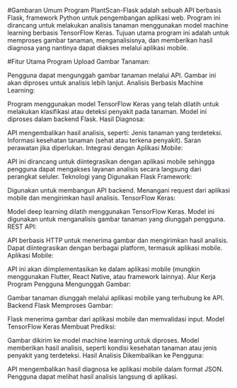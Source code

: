 #Gambaran Umum Program
PlantScan-Flask adalah sebuah API berbasis Flask, framework Python untuk pengembangan aplikasi web. Program ini dirancang untuk melakukan analisis tanaman menggunakan model machine learning berbasis TensorFlow Keras. Tujuan utama program ini adalah untuk memproses gambar tanaman, menganalisisnya, dan memberikan hasil diagnosa yang nantinya dapat diakses melalui aplikasi mobile.

#Fitur Utama Program
Upload Gambar Tanaman:

Pengguna dapat mengunggah gambar tanaman melalui API.
Gambar ini akan diproses untuk analisis lebih lanjut.
Analisis Berbasis Machine Learning:

Program menggunakan model TensorFlow Keras yang telah dilatih untuk melakukan klasifikasi atau deteksi penyakit pada tanaman.
Model ini diproses dalam backend Flask.
Hasil Diagnosa:

API mengembalikan hasil analisis, seperti:
Jenis tanaman yang terdeteksi.
Informasi kesehatan tanaman (sehat atau terkena penyakit).
Saran perawatan jika diperlukan.
Integrasi dengan Aplikasi Mobile:

API ini dirancang untuk diintegrasikan dengan aplikasi mobile sehingga pengguna dapat mengakses layanan analisis secara langsung dari perangkat seluler.
Teknologi yang Digunakan
Flask Framework:

Digunakan untuk membangun API backend.
Menangani request dari aplikasi mobile dan mengirimkan hasil analisis.
TensorFlow Keras:

Model deep learning dilatih menggunakan TensorFlow Keras.
Model ini digunakan untuk menganalisis gambar tanaman yang diunggah pengguna.
REST API:

API berbasis HTTP untuk menerima gambar dan mengirimkan hasil analisis.
Dapat diintegrasikan dengan berbagai platform, termasuk aplikasi mobile.
Aplikasi Mobile:

API ini akan diimplementasikan ke dalam aplikasi mobile (mungkin menggunakan Flutter, React Native, atau framework lainnya).
Alur Kerja Program
Pengguna Mengunggah Gambar:

Gambar tanaman diunggah melalui aplikasi mobile yang terhubung ke API.
Backend Flask Memproses Gambar:

Flask menerima gambar dari aplikasi mobile dan memvalidasi input.
Model TensorFlow Keras Membuat Prediksi:

Gambar dikirim ke model machine learning untuk diproses.
Model memberikan hasil analisis, seperti kondisi kesehatan tanaman atau jenis penyakit yang terdeteksi.
Hasil Analisis Dikembalikan ke Pengguna:

API mengembalikan hasil diagnosa ke aplikasi mobile dalam format JSON.
Pengguna dapat melihat hasil analisis langsung di aplikasi.
